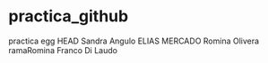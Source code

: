 # practica_github
practica egg
 HEAD
Sandra Angulo
ELIAS MERCADO
Romina Olivera
ramaRomina
Franco Di Laudo